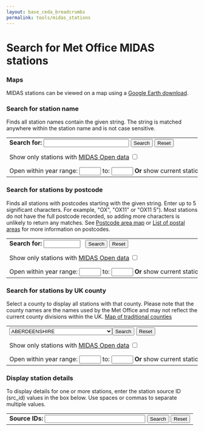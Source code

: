 ```yaml
---
layout: base_ceda_breadcrumbs
permalink: tools/midas_stations
---
```


<div class="container">



<div class="row">
<div class="col-md-12">

<div class="editable-original">
<h1>Search for Met Office MIDAS stations</h1>
<h3>Maps</h3>
<p></p>
<p>MIDAS stations can be viewed on a map using a  <a href="{{site.baseurl}}/tools/google_earth">Google Earth download</a>.</p>
<h3>Search for station name</h3>
<p>Finds all station names contain the given string. The string is matched anywhere within the station name and is not case sensitive.</p>
<form action="https://archive2.ceda.ac.uk/cgi-bin/midas_stations/search_by_name.cgi.py">
<table class="table">
<tbody>
<tr>
<td nowrap="nowrap"><b>Search for: </b><input maxlength="40" name="name" size="25" title="Search for string anywhere in station name (no need to use wildcards)" type="text"> <input type="submit" value="Search"> <input type="reset" value="Reset">
<p></p>
Show only stations with <a href="https://catalogue.ceda.ac.uk/uuid/dbd451271eb04662beade68da43546e1" target="_blank" title="Midas-open is the open data version of the Met Office Integrated Data Archive System (MIDAS) for land surface station data">MIDAS Open data</a> <input name="opendata" title="Only search for stations which produce MIDAS Open data" type="checkbox" value="y">
<p></p>
Open within year range: <input maxlength="4" name="minyear" size="4" type="text"> to: <input maxlength="4" name="maxyear" size="4" type="text"> <b>Or</b> show current stations only <input name="current" title="Only search for stations which are still operating" type="checkbox" value="y"></td>
</tr>
</tbody>
</table>
</form>
<h3>Search for stations by postcode</h3>
<p>Finds all stations with postcodes starting with the given string. Enter up to 5 significant characters. For example, "OX", "OX11" or "OX11 5"). Most stations do not have the full postcode recorded, so adding more characters is unlikely to return any matches. See <a href="https://en.wikipedia.org/wiki/File:British_postcode_areas_map.svg">Postcode area map</a> or <a href="http://en.wikipedia.org/wiki/List_of_postal_areas_in_the_United_Kingdom">List of postal areas</a> for more information on postcodes.</p>
<form action="https://archive2.ceda.ac.uk/cgi-bin/midas_stations/search_by_postcode.cgi.py">
<table class="table">
<tbody>
<tr>
<td nowrap="nowrap"><b>Search for: </b> <input maxlength="9" name="postcode" size="9" type="text"> &nbsp; <input type="submit" value="Search"> <input type="reset" value="Reset">
<p></p>
Show only stations with <a href="https://catalogue.ceda.ac.uk/uuid/dbd451271eb04662beade68da43546e1" target="_blank" title="Midas-open is the open data version of the Met Office Integrated Data Archive System (MIDAS) for land surface station data">MIDAS Open data</a> <input name="opendata" title="Only search for stations which produce MIDAS Open data" type="checkbox" value="y">
<p></p>
Open within year range: <input maxlength="4" name="minyear" size="4" type="text"> to: <input maxlength="4" name="maxyear" size="4" type="text"> <b>Or</b> show current stations only <input name="current" title="Only search for stations which are still operating" type="checkbox" value="y"></td>
</tr>
</tbody>
</table>
</form>
<h3>Search for stations by UK county</h3>
<p>Select a county to display all stations with that county. Please note that the county names are the names used by the Met Office and may not reflect the current county divisions within the UK. <a href="{{site.baseurl}}/tools/traditional_counties_map">Map of traditional counties</a></p>
<form action="https://archive2.ceda.ac.uk/cgi-bin/midas_stations/search_by_county.cgi.py">
<table class="table">
<tbody>
<tr>
<td nowrap="nowrap"><select name="county">
<option value="ABERDEENSHIRE">ABERDEENSHIRE</option>
<option value="ALDERNEY">ALDERNEY</option>
<option value="ANGUS">ANGUS</option>
<option value="ANTRIM">ANTRIM</option>
<option value="ARGYLL (IN HIGHLAND REGION)">ARGYLL (IN HIGHLAND REGION)</option>
<option value="ARGYLL (IN STRATHCLYDE REGION)">ARGYLL (IN STRATHCLYDE REGION)</option>
<option value="ARGYLLSHIRE">ARGYLLSHIRE</option>
<option value="ARMAGH">ARMAGH</option>
<option value="AVON">AVON</option>
<option value="AYRSHIRE">AYRSHIRE</option>
<option value="BANFFSHIRE">BANFFSHIRE</option>
<option value="BEDFORDSHIRE">BEDFORDSHIRE</option>
<option value="BERKSHIRE">BERKSHIRE</option>
<option value="BERWICKSHIRE">BERWICKSHIRE</option>
<option value="BORDERS">BORDERS</option>
<option value="BRECKNOCKSHIRE">BRECKNOCKSHIRE</option>
<option value="BUCKINGHAMSHIRE">BUCKINGHAMSHIRE</option>
<option value="BUTESHIRE">BUTESHIRE</option>
<option value="CAERNARFONSHIRE">CAERNARFONSHIRE</option>
<option value="CAITHNESS">CAITHNESS</option>
<option value="CAMBRIDGESHIRE">CAMBRIDGESHIRE</option>
<option value="CARDIGANSHIRE">CARDIGANSHIRE</option>
<option value="CARLOW">CARLOW</option>
<option value="CARMARTHENSHIRE">CARMARTHENSHIRE</option>
<option value="CAVAN">CAVAN</option>
<option value="CENTRAL">CENTRAL</option>
<option value="CEREDIGION">CEREDIGION</option>
<option value="CHANNEL ISLANDS">CHANNEL ISLANDS</option>
<option value="CHESHIRE">CHESHIRE</option>
<option value="CLACKMANNANSHIRE">CLACKMANNANSHIRE</option>
<option value="CLARE">CLARE</option>
<option value="CLEVELAND">CLEVELAND</option>
<option value="CLWYD">CLWYD</option>
<option value="CORK">CORK</option>
<option value="CORNWALL">CORNWALL</option>
<option value="CUMBERLAND">CUMBERLAND</option>
<option value="CUMBRIA">CUMBRIA</option>
<option value="DENBIGHSHIRE">DENBIGHSHIRE</option>
<option value="DERBYSHIRE">DERBYSHIRE</option>
<option value="DEVON">DEVON</option>
<option value="DONEGAL">DONEGAL</option>
<option value="DORSET">DORSET</option>
<option value="DOWN">DOWN</option>
<option value="DUBLIN">DUBLIN</option>
<option value="DUMFRIES &amp; GALLOWAY">DUMFRIES &amp; GALLOWAY</option>
<option value="DUMFRIESSHIRE">DUMFRIESSHIRE</option>
<option value="DUNBARTONSHIRE">DUNBARTONSHIRE</option>
<option value="DURHAM">DURHAM</option>
<option value="DYFED">DYFED</option>
<option value="EAST LOTHIAN">EAST LOTHIAN</option>
<option value="EAST SUSSEX">EAST SUSSEX</option>
<option value="ESSEX">ESSEX</option>
<option value="FERMANAGH">FERMANAGH</option>
<option value="FIFE">FIFE</option>
<option value="FLINTSHIRE">FLINTSHIRE</option>
<option value="FORFARSHIRE">FORFARSHIRE</option>
<option value="GALWAY">GALWAY</option>
<option value="GLAMORGANSHIRE">GLAMORGANSHIRE</option>
<option value="GLOUCESTERSHIRE">GLOUCESTERSHIRE</option>
<option value="GRAMPIAN">GRAMPIAN</option>
<option value="GREATER LONDON">GREATER LONDON</option>
<option value="GREATER MANCHESTER">GREATER MANCHESTER</option>
<option value="GUERNSEY">GUERNSEY</option>
<option value="GWENT">GWENT</option>
<option value="GWYNEDD">GWYNEDD</option>
<option value="HAMPSHIRE">HAMPSHIRE</option>
<option value="HEREFORD">HEREFORD</option>
<option value="HEREFORD &amp; WORCESTER">HEREFORD &amp; WORCESTER</option>
<option value="HERTFORDSHIRE">HERTFORDSHIRE</option>
<option value="HIGHLAND">HIGHLAND</option>
<option value="HUMBERSIDE">HUMBERSIDE</option>
<option value="HUNTINGDONSHIRE">HUNTINGDONSHIRE</option>
<option value="INVERNESS-SHIRE">INVERNESS-SHIRE</option>
<option value="ISLE OF ANGLESEY">ISLE OF ANGLESEY</option>
<option value="ISLE OF MAN">ISLE OF MAN</option>
<option value="ISLE OF WIGHT">ISLE OF WIGHT</option>
<option value="ISLES OF SCILLY">ISLES OF SCILLY</option>
<option value="JERSEY">JERSEY</option>
<option value="KENT">KENT</option>
<option value="KERRY">KERRY</option>
<option value="KILDARE">KILDARE</option>
<option value="KILKENNY">KILKENNY</option>
<option value="KINCARDINESHIRE">KINCARDINESHIRE</option>
<option value="KINROSS-SHIRE">KINROSS-SHIRE</option>
<option value="KIRKCUDBRIGHTSHIRE">KIRKCUDBRIGHTSHIRE</option>
<option value="LANARKSHIRE">LANARKSHIRE</option>
<option value="LANCASHIRE">LANCASHIRE</option>
<option value="LAOIS">LAOIS</option>
<option value="LEICESTERSHIRE">LEICESTERSHIRE</option>
<option value="LEITRIM">LEITRIM</option>
<option value="LIMERICK">LIMERICK</option>
<option value="LINCOLNSHIRE">LINCOLNSHIRE</option>
<option value="LONDONDERRY">LONDONDERRY</option>
<option value="LONGFORD">LONGFORD</option>
<option value="LOTHIAN">LOTHIAN</option>
<option value="LOUTH">LOUTH</option>
<option value="MAYO">MAYO</option>
<option value="MEATH">MEATH</option>
<option value="MERIONETHSHIRE">MERIONETHSHIRE</option>
<option value="MERSEYSIDE">MERSEYSIDE</option>
<option value="MIDDLESEX">MIDDLESEX</option>
<option value="MID GLAMORGAN">MID GLAMORGAN</option>
<option value="MIDLOTHIAN">MIDLOTHIAN</option>
<option value="MIDLOTHIAN (IN BORDERS REGION)">MIDLOTHIAN (IN BORDERS REGION)</option>
<option value="MIDLOTHIAN (IN LOTHIAN REGION)">MIDLOTHIAN (IN LOTHIAN REGION)</option>
<option value="MONAGHAN">MONAGHAN</option>
<option value="MONMOUTHSHIRE">MONMOUTHSHIRE</option>
<option value="MONTGOMERYSHIRE">MONTGOMERYSHIRE</option>
<option value="MORAY">MORAY</option>
<option value="MORAY (IN GRAMPIAN REGION)">MORAY (IN GRAMPIAN REGION)</option>
<option value="MORAY (IN HIGHLAND REGION)">MORAY (IN HIGHLAND REGION)</option>
<option value="NAIRNSHIRE">NAIRNSHIRE</option>
<option value="NORFOLK">NORFOLK</option>
<option value="NORTHAMPTONSHIRE">NORTHAMPTONSHIRE</option>
<option value="NORTHUMBERLAND">NORTHUMBERLAND</option>
<option value="NORTH YORKSHIRE">NORTH YORKSHIRE</option>
<option value="NOTTINGHAMSHIRE">NOTTINGHAMSHIRE</option>
<option value="OFFALY">OFFALY</option>
<option value="ORKNEY">ORKNEY</option>
<option value="OXFORDSHIRE">OXFORDSHIRE</option>
<option value="PEEBLESHIRE">PEEBLESHIRE</option>
<option value="PEMBROKESHIRE">PEMBROKESHIRE</option>
<option value="PERTHSHIRE">PERTHSHIRE</option>
<option value="PERTHSHIRE (IN CENTRAL REGION)">PERTHSHIRE (IN CENTRAL REGION)</option>
<option value="PERTHSHIRE (IN TAYSIDE REGION)">PERTHSHIRE (IN TAYSIDE REGION)</option>
<option value="POWYS">POWYS</option>
<option value="POWYS (NORTH)">POWYS (NORTH)</option>
<option value="POWYS (SOUTH)">POWYS (SOUTH)</option>
<option value="RADNORSHIRE">RADNORSHIRE</option>
<option value="RENFREWSHIRE">RENFREWSHIRE</option>
<option value="ROSCOMMON">ROSCOMMON</option>
<option value="ROSS &amp; CROMARTY">ROSS &amp; CROMARTY</option>
<option value="ROXBURGHSHIRE">ROXBURGHSHIRE</option>
<option value="RUTLAND">RUTLAND</option>
<option value="SARK">SARK</option>
<option value="SELKIRKSHIRE">SELKIRKSHIRE</option>
<option value="SHETLAND">SHETLAND</option>
<option value="SHROPSHIRE">SHROPSHIRE</option>
<option value="SLIGO">SLIGO</option>
<option value="SOMERSET">SOMERSET</option>
<option value="SOUTH GLAMORGAN">SOUTH GLAMORGAN</option>
<option value="SOUTH ORKNEYS">SOUTH ORKNEYS</option>
<option value="SOUTH SHETLAND">SOUTH SHETLAND</option>
<option value="SOUTH YORKSHIRE">SOUTH YORKSHIRE</option>
<option value="STAFFORDSHIRE">STAFFORDSHIRE</option>
<option value="STIRLING">STIRLING</option>
<option value="STIRLING (IN CENTRAL REGION)">STIRLING (IN CENTRAL REGION)</option>
<option value="STIRLING (IN STRATHCLYDE REGION)">STIRLING (IN STRATHCLYDE REGION)</option>
<option value="STRATHCLYDE">STRATHCLYDE</option>
<option value="SUFFOLK">SUFFOLK</option>
<option value="SURREY">SURREY</option>
<option value="SUSSEX">SUSSEX</option>
<option value="SUTHERLAND">SUTHERLAND</option>
<option value="TAYSIDE">TAYSIDE</option>
<option value="TIPPERARY">TIPPERARY</option>
<option value="TYNE &amp; WEAR">TYNE &amp; WEAR</option>
<option value="TYRONE">TYRONE</option>
<option value="WARWICKSHIRE">WARWICKSHIRE</option>
<option value="WATERFORD">WATERFORD</option>
<option value="WESTERN ISLES">WESTERN ISLES</option>
<option value="WEST GLAMORGAN">WEST GLAMORGAN</option>
<option value="WEST LOTHIAN">WEST LOTHIAN</option>
<option value="WEST LOTHIAN (IN CENTRAL REGION)">WEST LOTHIAN (IN CENTRAL REGION)</option>
<option value="WEST LOTHIAN (IN LOTHIAN REGION)">WEST LOTHIAN (IN LOTHIAN REGION)</option>
<option value="WESTMEATH">WESTMEATH</option>
<option value="WEST MIDLANDS">WEST MIDLANDS</option>
<option value="WESTMORLAND">WESTMORLAND</option>
<option value="WEST SUFFOLK">WEST SUFFOLK</option>
<option value="WEST SUSSEX">WEST SUSSEX</option>
<option value="WEST YORKSHIRE">WEST YORKSHIRE</option>
<option value="WEXFORD">WEXFORD</option>
<option value="WICKLOW">WICKLOW</option>
<option value="WIGTOWNSHIRE">WIGTOWNSHIRE</option>
<option value="WILTSHIRE">WILTSHIRE</option>
<option value="WORCESTERSHIRE">WORCESTERSHIRE</option>
<option value="YORKSHIRE">YORKSHIRE</option>
</select><input type="submit" value="Search"> <input type="reset" value="Reset">
<p></p>
Show only stations with <a href="https://catalogue.ceda.ac.uk/uuid/dbd451271eb04662beade68da43546e1" target="_blank" title="Midas-open is the open data version of the Met Office Integrated Data Archive System (MIDAS) for land surface station data">MIDAS Open data</a> <input name="opendata" title="Only search for stations which produce MIDAS Open data" type="checkbox" value="y">
<p></p>
Open within year range: <input maxlength="4" name="minyear" size="4" type="text"> to: <input maxlength="4" name="maxyear" size="4" type="text"> <b>Or</b> show current stations only <input name="current" title="Only search for stations which are still operating" type="checkbox" value="y"></td>
</tr>
</tbody>
</table>
</form>
<h3>Display station details</h3>
<p>To display details for one or more stations, enter the station source ID (src_id) values in the box below. Use spaces or commas to separate multiple values.</p>
<form action="https://archive2.ceda.ac.uk/cgi-bin/midas_stations/station_details.cgi.py">
<table class="table">
<tbody>
<tr>
<td nowrap="nowrap"><b>Source IDs: </b> <input name="idstring" size="30" type="text"> <input type="submit" value="Search"> <input type="reset" value="Reset"></td>
</tr>
</tbody>
</table>
</form>
</div>

<a style="visibility:hidden;" class="editable-link" href="#" rel="#0ea73316-5ef1-434a-8584-1bbeb6c22c54">Edit</a>

<div style="visibility:hidden;" class="editable-highlight"></div>

</div>
</div>










</div>
